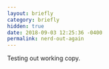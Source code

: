 ```yaml
---
layout: briefly
category: briefly
hidden: true
date: 2018-09-03 12:25:36 -0400
permalink: nerd-out-again
---
```


Testing out working copy.